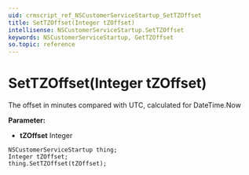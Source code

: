 ```yaml
---
uid: crmscript_ref_NSCustomerServiceStartup_SetTZOffset
title: SetTZOffset(Integer tZOffset)
intellisense: NSCustomerServiceStartup.SetTZOffset
keywords: NSCustomerServiceStartup, GetTZOffset
so.topic: reference
---
```


# SetTZOffset(Integer tZOffset)

The offset in minutes compared with UTC, calculated for DateTime.Now

**Parameter:** 
* **tZOffset** Integer

```crmscript
NSCustomerServiceStartup thing;
Integer tZOffset;
thing.SetTZOffset(tZOffset);
```

